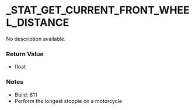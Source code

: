 # _STAT_GET_CURRENT_FRONT_WHEEL_DISTANCE

No description available.

### Return Value
* float

### Notes
* Build: 811
* Perform the longest stoppie on a motorcycle

